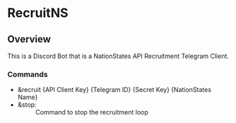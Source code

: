 # RecruitNS

## Overview
This is a Discord Bot that is a NationStates API Recruitment Telegram Client.

### Commands
<ul>
<li>&recruit {API Client Key} {Telegram ID} {Secret Key} {NationStates Name}</li>
<li>&stop:</li> 
 <dd>Command to stop the recruitment loop</dd>
</ul>
